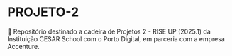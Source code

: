 # PROJETO-2
📌 Repositório destinado a cadeira de Projetos 2 - RISE UP (2025.1) da Instituição CESAR School com o Porto Digital, em parceria com a empresa Accenture.
